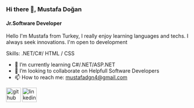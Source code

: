 ### Hi there 👋, Mustafa Doğan
#### Jr.Software Developer
Hello I'm Mustafa from Turkey, I really enjoy learning languages and techs. I always seek innovations. I'm open to development

Skills: .NET/C#/ HTML / CSS

- 🌱 I’m currently learning C#/.NET/ASP.NET 
- 👯 I’m looking to collaborate on Helpfull Software Developers 
- 📫 How to reach me: mustafadgn4@gmail.com 


[<img src='https://cdn.jsdelivr.net/npm/simple-icons@3.0.1/icons/github.svg' alt='github' height='40'>](https://github.com/FirelordOzai47)  [<img src='https://cdn.jsdelivr.net/npm/simple-icons@3.0.1/icons/linkedin.svg' alt='linkedin' height='40'>](https://www.linkedin.com/in/mustafa-doğan-27b6a023a//)  
